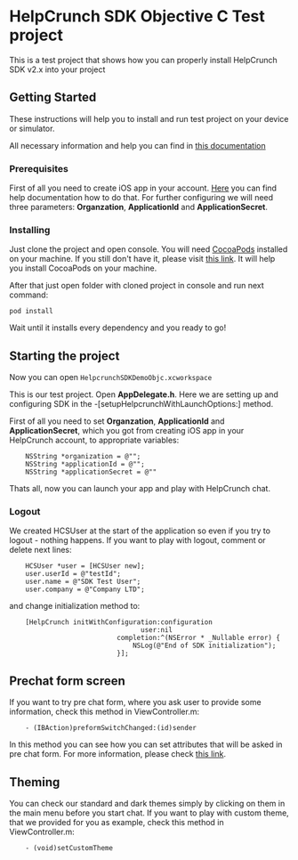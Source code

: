 # HelpCrunch SDK Objective C Test project

This is a test project that shows how you can properly install HelpCrunch SDK v2.x into your project

## Getting Started

These instructions will help you to install and run test project on your device or simulator.

All necessary information and help you can find in [this documentation](https://docs.helpcrunch.com/ios-sdk.html#create-a-new-app)

### Prerequisites

First of all you need to create iOS app in your account. [Here](https://docs.helpcrunch.com/ios-sdk.html#create-a-new-app) you can find help documentation how to do that. For further configuring we will need three parameters: **Organzation**, **ApplicationId** and **ApplicationSecret**. 

### Installing

Just clone the project and open console. You will need [CocoaPods](https://cocoapods.org/) installed on your machine. If you still don't have it, please visit [this link](https://guides.cocoapods.org/using/getting-started.html). It will help you install CocoaPods on your machine. 

After that just open folder with cloned project in console and run next command:
```
pod install
```

Wait until it installs every dependency and you ready to go!

## Starting the project

Now you can open
```HelpcrunchSDKDemoObjc.xcworkspace```

This is our test project. Open **AppDelegate.h**. Here we are setting up and configuring SDK in the -[setupHelpcrunchWithLaunchOptions:] method.

First of all you need to set **Organzation**, **ApplicationId** and **ApplicationSecret**, which you got from creating iOS app in your HelpCrunch account, to appropriate variables:
```
    NSString *organization = @"";
    NSString *applicationId = @"";
    NSString *applicationSecret = @""
 ```

Thats all, now you can launch your app and play with HelpCrunch chat.

### Logout

We created HCSUser at the start of the application so even if you try to logout - nothing happens. If you want to play with logout, comment or delete next lines:
```
    HCSUser *user = [HCSUser new];
    user.userId = @"testId";
    user.name = @"SDK Test User";
    user.company = @"Company LTD";
```

and change initialization method to:
```
    [HelpCrunch initWithConfiguration:configuration
                                 user:nil
                           completion:^(NSError * _Nullable error) {
                               NSLog(@"End of SDK initialization");
                           }];
```

## Prechat form screen

If you want to try pre chat form, where you ask user to provide some information, check this method in ViewController.m:
```
	- (IBAction)preformSwitchChanged:(id)sender
```

In this method you can see how you can set attributes that will be asked in pre chat form. For more information, please check [this link](https://docs.helpcrunch.com/ios-sdk.html?#welcome-screen).

## Theming

You can check our standard and dark themes simply by clicking on them in the main menu before you start chat. If you want to play with custom theme, that we provided for you as example, check this method in ViewController.m:
```
	- (void)setCustomTheme
```
